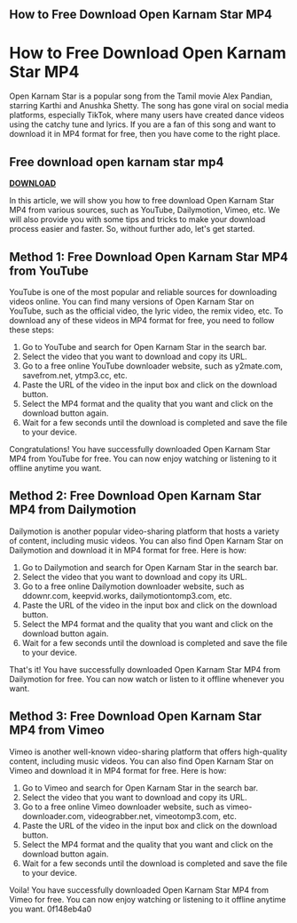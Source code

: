 ## How to Free Download Open Karnam Star MP4

 


 
# How to Free Download Open Karnam Star MP4
 
Open Karnam Star is a popular song from the Tamil movie Alex Pandian, starring Karthi and Anushka Shetty. The song has gone viral on social media platforms, especially TikTok, where many users have created dance videos using the catchy tune and lyrics. If you are a fan of this song and want to download it in MP4 format for free, then you have come to the right place.
 
## Free download open karnam star mp4


[**DOWNLOAD**](https://www.google.com/url?q=https%3A%2F%2Furlin.us%2F2tKE7t&sa=D&sntz=1&usg=AOvVaw3NSzMIyYVZPPlA2lWtBuhv)

 
In this article, we will show you how to free download Open Karnam Star MP4 from various sources, such as YouTube, Dailymotion, Vimeo, etc. We will also provide you with some tips and tricks to make your download process easier and faster. So, without further ado, let's get started.
 
## Method 1: Free Download Open Karnam Star MP4 from YouTube
 
YouTube is one of the most popular and reliable sources for downloading videos online. You can find many versions of Open Karnam Star on YouTube, such as the official video, the lyric video, the remix video, etc. To download any of these videos in MP4 format for free, you need to follow these steps:
 
1. Go to YouTube and search for Open Karnam Star in the search bar.
2. Select the video that you want to download and copy its URL.
3. Go to a free online YouTube downloader website, such as y2mate.com, savefrom.net, ytmp3.cc, etc.
4. Paste the URL of the video in the input box and click on the download button.
5. Select the MP4 format and the quality that you want and click on the download button again.
6. Wait for a few seconds until the download is completed and save the file to your device.

Congratulations! You have successfully downloaded Open Karnam Star MP4 from YouTube for free. You can now enjoy watching or listening to it offline anytime you want.
 
## Method 2: Free Download Open Karnam Star MP4 from Dailymotion
 
Dailymotion is another popular video-sharing platform that hosts a variety of content, including music videos. You can also find Open Karnam Star on Dailymotion and download it in MP4 format for free. Here is how:

1. Go to Dailymotion and search for Open Karnam Star in the search bar.
2. Select the video that you want to download and copy its URL.
3. Go to a free online Dailymotion downloader website, such as ddownr.com, keepvid.works, dailymotiontomp3.com, etc.
4. Paste the URL of the video in the input box and click on the download button.
5. Select the MP4 format and the quality that you want and click on the download button again.
6. Wait for a few seconds until the download is completed and save the file to your device.

That's it! You have successfully downloaded Open Karnam Star MP4 from Dailymotion for free. You can now watch or listen to it offline whenever you want.
 
## Method 3: Free Download Open Karnam Star MP4 from Vimeo
 
Vimeo is another well-known video-sharing platform that offers high-quality content, including music videos. You can also find Open Karnam Star on Vimeo and download it in MP4 format for free. Here is how:

1. Go to Vimeo and search for Open Karnam Star in the search bar.
2. Select the video that you want to download and copy its URL.
3. Go to a free online Vimeo downloader website, such as vimeo-downloader.com, videograbber.net, vimeotomp3.com, etc.
4. Paste the URL of the video in the input box and click on the download button.
5. Select the MP4 format and the quality that you want and click on the download button again.
6. Wait for a few seconds until the download is completed and save the file to your device.

Voila! You have successfully downloaded Open Karnam Star MP4 from Vimeo for free. You can now enjoy watching or listening to it offline anytime you want.
 0f148eb4a0
